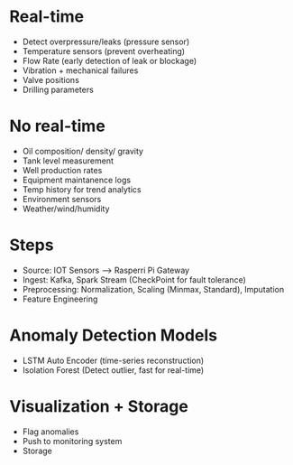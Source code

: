 # Real-time
- Detect overpressure/leaks (pressure sensor)
- Temperature sensors (prevent overheating)
- Flow Rate (early detection of leak or blockage)
- Vibration + mechanical failures
- Valve positions
- Drilling parameters

# No real-time
- Oil composition/ density/ gravity
- Tank level measurement
- Well production rates
- Equipment maintanence logs
- Temp history for trend analytics
- Environment sensors
- Weather/wind/humidity

# Steps
- Source: IOT Sensors --> Rasperri Pi Gateway
- Ingest: Kafka, Spark Stream (CheckPoint for fault tolerance)
- Preprocessing: Normalization, Scaling (Minmax, Standard), Imputation
- Feature Engineering

# Anomaly Detection Models
- LSTM Auto Encoder (time-series reconstruction)
- Isolation Forest (Detect outlier, fast for real-time)

# Visualization + Storage
- Flag anomalies
- Push to monitoring system
- Storage
